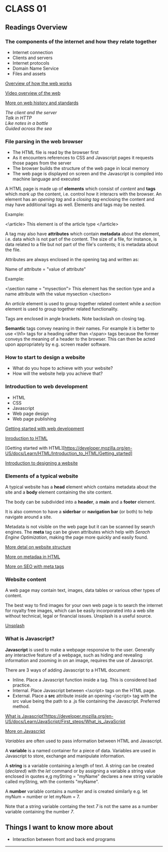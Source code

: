 # CLASS 01

## Readings Overview

### The components of the internet and how they relate together

- Internet connection
- Clients and servers
- Internet protocols
- Domain Name Service
- Files and assets

[Overview of how the web works](https://developer.mozilla.org/en-US/docs/Learn/Getting_started_with_the_web/How_the_Web_works)

[Video overview of the web](https://www.youtube.com/playlist?list=PLo3w8EB99pqLEopnunz-dOOBJ8t-Wgt2g)

[More on web history and standards](https://developer.mozilla.org/en-US/docs/Learn/Getting_started_with_the_web/The_web_and_web_standards)

_The client and the server_  
_Talk in HTTP_  
_Like notes in a bottle_  
_Guided across the sea_

### File parsing in the web browser

- The HTML file is read by the browser first
- As it encounters references to CSS and Javascript pages it requests those pages from the server
- The browser builds the structure of the web page in local memory
- The web page is displayed on screen and the Javascript is compiled into machine language and executed

A HTML page is made up of **elements** which consist of _content_ and **tags** which _mark up_ the content, i.e. control how it interacrs with the browser. An element has an _opening tag_ and a _closing tag_ enclosing the content and may have additional tags as well. Elements and tags may be nested.

Example:

<\article> This element is of the article type </\article\>

A tag may also have **attributes** which contain **metadata** about the element, i.e. data which is not part of the content. The size of a file, for instance, is data related to a file but not part of the file's contents; it is metadata about the file.

Attributes are always enclosed in the opening tag and written as:

Name of attribute = "value of attribute"

Example:

<\section name = "mysection"\> This element has the section type and a name attribute with the value mysection <\/section\>

An _article_ element is used to group together related content while a _section_ element is used to group together related functionality.

Tags are enclosed in angle brackets. Note backslash on closing tag.

**Semantic** tags convey neaning in their names. For example it is better to use <\h1> tags for a heading rather than <\span> tags because the former conveys the meaning of a header to the browser. This can then be acted upon appropriately by e.g. screen reader software.

### How to start to design a website

- What do you hope to achieve with your website?
- How will the website help you achieve that?

### Introduction to web development

- HTML
- CSS
- Javascript
- Web page design
- Web page publishing

[Getting started with web development](https://developer.mozilla.org/en-US/docs/Learn/Getting_started_with_the_web)

[Inroduction to HTML](https://developer.mozilla.org/en-US/docs/Learn/HTML/Introduction_to_HTML)

[Getting started with HTML][https://developer.mozilla.org/en-US/docs/Learn/HTML/Introduction_to_HTML/Getting_started]

[Introduction to designing a website](https://developer.mozilla.org/en-US/docs/Learn/Getting_started_with_the_web/What_will_your_website_look_like)

### Elements of a typical website

A typical website has a **head** element which contains metadata about the site and a **body** element containing the site content.

The body can be subdivided into a **header**, a **main** and a **footer** element.

It is also common to have a **siderbar** or **navigation bar** (or both) to help navigate around a site.

Metadata is not visible on the web page but it can be scanned by search engines. The **meta** tag can be given attributes which help with _Serach Engine Optimization_, making the page more quickly and easily found.

[More detal on website structure](https://developer.mozilla.org/en-US/docs/Learn/HTML/Introduction_to_HTML/Document_and_website_structure)

[More on metadaa in HTML](https://developer.mozilla.org/en-US/docs/Learn/HTML/Introduction_to_HTML/The_head_metadata_in_HTML)

[More on SEO with meta tags](https://www.wordstream.com/meta-tags)

### Website content

A web page may contain text, images, data tables or various other types of content.

The best way to find images for your own web page is to search the internet for royalty free images, which can be easily incorporated into a web site without technical, legal or financial issues. Unsplash is a useful source.

[Unsplash](https://unsplash.com/)

### What is Javascript?

**Javascript** is used to make a webpage responsive to the user. Generally any interactive feature of a webpage, such as hiding and revealing information and zooming in on an image, requires the use of Javascript.

There are 3 ways of adding Javascript to a HTML document:

- Inline. Place a Javascript function inside a tag. This is considered bad practice.
- Internal. Place Javascript between <\script> tags on the HTML page.
- External. Place a **src** attribute inside an opening <\script\> tag with the src value being the path to a .js file containing the Javascript. Preferred method.

[What is Javascript?]()https://developer.mozilla.org/en-US/docs/Learn/JavaScript/First_steps/What_is_JavaScript

[More on Javascript](https://developer.mozilla.org/en-US/docs/Learn/Getting_started_with_the_web/JavaScript_basics)

_Variables_ are often used to pass information between HTML and Javascript.

A **variable** is a named container for a piece of data. Variables are used in Javascript to store, exchange and manipulate information.

A **string** is a variable containing a length of text. A string can be created (_declared_) with the _let_ command or by assigning a variable a string value enclosed in quotes e,g myString = "myName" declares a new string variable called myString, wth the contents "myName".

A **number** variable contains a number and is created similarly e.g. let myNum = number or let myNum = 7.

Note that a string variable containg the text _7_ is not the same as a number variable containing the number _7_.

## Things I want to know more about

- Interaction between front and back end programs

---

